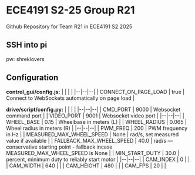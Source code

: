 # ECE4191 S2-25 Group R21
Github Repository for Team R21 in ECE4191 S2 2025

## SSH into pi
pw: shreklovers

## Configuration
**control_gui/config.js:**
|  |  |  |
|--|--|--|
| CONNECT_ON_PAGE_LOAD | true | Connect to WebSockets automatically on page load |

**drive/script/config.py:**
|  |  |  |
|--|--|--|
| CMD_PORT | 9000 | Websocket command port |
| VIDEO_PORT | 9001 | Websocket video port |
|--|--|--|
| WHEEL_BASE | 0.15 | Wheelbase in meters (L) |
| WHEEL_RADIUS | 0.065 | Wheel radius in meters (R) |
|--|--|--|
| PWM_FREQ | 200 | PWM frequency in Hz |
| MEASURED_MAX_WHEEL_SPEED | None | rad/s, set measured value if available |
| FALLBACK_MAX_WHEEL_SPEED | 40.0 | rad/s — conservative starting point - fallback incase MEASURED_MAX_WHEEL_SPEED is None |
| MIN_START_DUTY | 30.0 | percent, minimum duty to reliably start motor |
|--|--|--|
| CAM_INDEX | 0 |  |
| CAM_WIDTH | 640 |  |
| CAM_HEIGHT | 480 |  |
| CAM_FPS | 20 |  |
